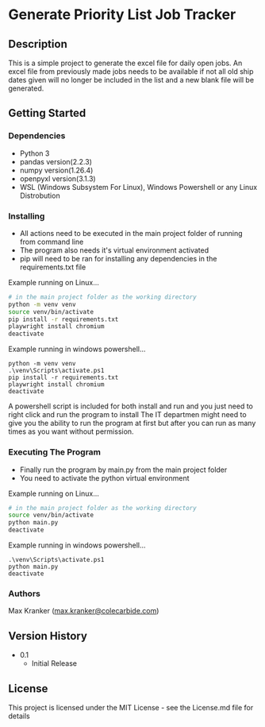 # Generate Priority List Job Tracker

## Description

This is a simple project to generate the excel file for daily open jobs.
An excel file from previously made jobs needs to be available if not all old
ship dates given will no longer be included in the list and a new blank file will be generated.

## Getting Started

### Dependencies

* Python 3
* pandas version(2.2.3)
* numpy version(1.26.4)
* openpyxl version(3.1.3)
* WSL (Windows Subsystem For Linux), Windows Powershell or any Linux Distrobution

### Installing

* All actions need to be executed in the main project folder of running from command line
* The program also needs it's virtual environment activated
* pip will need to be ran for installing any dependencies in the requirements.txt file

Example running on Linux...

```bash
# in the main project folder as the working directory
python -m venv venv
source venv/bin/activate
pip install -r requirements.txt
playwright install chromium
deactivate
```

Example running in windows powershell...
```powercode
python -m venv venv
.\venv\Scripts\activate.ps1
pip install -r requirements.txt
playwright install chromium
deactivate
```

A powershell script is included for both install and run
and you just need to right click and run the program to install
The IT departmen might need to give you the ability to
run the program at first but after you can run as many times as
you want without permission.

### Executing The Program

* Finally run the program by main.py from the main project folder
* You need to activate the python virtual environment

Example running on Linux...
```bash
# in the main project folder as the working directory
source venv/bin/activate
python main.py
deactivate
```

Example running in windows powershell...
```powercode
.\venv\Scripts\activate.ps1
python main.py
deactivate
```

### Authors

Max Kranker (<max.kranker@colecarbide.com>)

## Version History

* 0.1
  * Initial Release

## License

This project is licensed under the MIT License - see the License.md file for details
